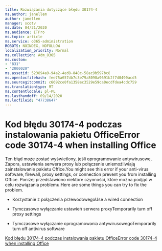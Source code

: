 ```yaml
---
title: Rozwiązania dotyczące błędu 30174-4
ms.author: janellem
author: janellem
manager: scotv
ms.date: 04/21/2020
ms.audience: ITPro
ms.topic: article
ms.service: o365-administration
ROBOTS: NOINDEX, NOFOLLOW
localization_priority: Normal
ms.collection: Adm_O365
ms.custom:
- "831"
- "2000020"
ms.assetid: 523894a9-94a2-4ed8-848c-58ac9b597bc8
ms.openlocfilehash: fee75a657db7c3e79a8098a9691b2f7d0490acd5
ms.sourcegitcommit: c6692ce0fa1358ec3529e59ca0ecdfdea4cdc759
ms.translationtype: MT
ms.contentlocale: pl-PL
ms.lasthandoff: 09/14/2020
ms.locfileid: "47738647"
---
```

# <a name="error-code-30174-4-when-installing-office"></a><span data-ttu-id="d52b9-102">Kod błędu 30174-4 podczas instalowania pakietu Office</span><span class="sxs-lookup"><span data-stu-id="d52b9-102">Error code 30174-4 when installing Office</span></span>

<span data-ttu-id="d52b9-103">Ten błąd może zostać wyświetlony, jeśli oprogramowanie antywirusowe, Zapora, ustawienia serwera proxy lub połączenie uniemożliwiają zainstalowanie pakietu Office.</span><span class="sxs-lookup"><span data-stu-id="d52b9-103">You might see this error if your anti-virus software, firewall, proxy settings, or connection prevent you from installing Office.</span></span> <span data-ttu-id="d52b9-104">Poniżej przedstawiono niektóre czynności, które można podjąć w celu rozwiązania problemu.</span><span class="sxs-lookup"><span data-stu-id="d52b9-104">Here are some things you can try to fix the problem.</span></span>
  
- <span data-ttu-id="d52b9-105">Korzystanie z połączenia przewodowego</span><span class="sxs-lookup"><span data-stu-id="d52b9-105">Use a wired connection</span></span>

- <span data-ttu-id="d52b9-106">Tymczasowe wyłączanie ustawień serwera proxy</span><span class="sxs-lookup"><span data-stu-id="d52b9-106">Temporarily turn off proxy settings</span></span>

- <span data-ttu-id="d52b9-107">Tymczasowe wyłączanie oprogramowania antywirusowego</span><span class="sxs-lookup"><span data-stu-id="d52b9-107">Temporarily turn off antivirus software</span></span>

[<span data-ttu-id="d52b9-108">Kod błędu 30174-4 podczas instalowania pakietu Office</span><span class="sxs-lookup"><span data-stu-id="d52b9-108">Error code 30174-4 when installing Office</span></span>](https://support.office.com/article/5d5551db-266f-47b3-93fc-d51c2e8f4c0b?wt.mc_id=Alchemy_ClientDIA)
  